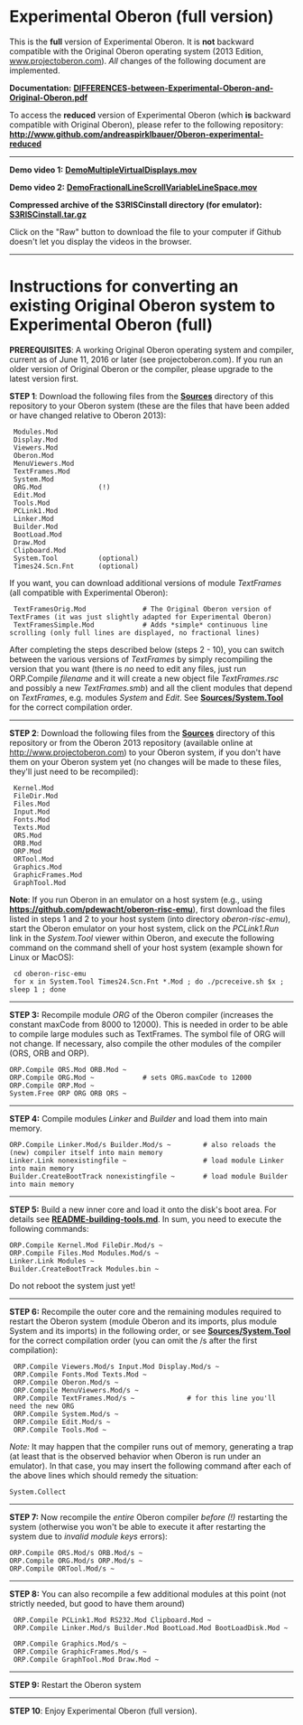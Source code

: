 # Experimental Oberon (full version)
This is the **full** version of Experimental Oberon. It is **not** backward compatible with the Original Oberon operating system (2013 Edition, www.projectoberon.com). *All* changes of the following document are implemented.

**Documentation:** [**DIFFERENCES-between-Experimental-Oberon-and-Original-Oberon.pdf**](Documentation/DIFFERENCES-between-Experimental-Oberon-and-Original-Oberon.pdf)

To access the **reduced** version of Experimental Oberon (which **is** backward compatible with Original Oberon), please refer to the following repository: **http://www.github.com/andreaspirklbauer/Oberon-experimental-reduced**

------------------------------------------------------

**Demo video 1:** [**DemoMultipleVirtualDisplays.mov**](Documentation/DemoMultipleVirtualDisplays.mov)

**Demo video 2:** [**DemoFractionalLineScrollVariableLineSpace.mov**](Documentation/DemoFractionalLineScrollVariableLineSpace.mov)

**Compressed archive of the S3RISCinstall directory (for emulator):** [**S3RISCinstall.tar.gz**](Documentation/S3RISCinstall.tar.gz)

Click on the "Raw" button to download the file to your computer if Github doesn't let you display the videos in the browser.

------------------------------------------------------

# Instructions for converting an existing Original Oberon system to Experimental Oberon (full)

**PREREQUISITES**: A working Original Oberon operating system and compiler, current as of June 11, 2016 or later (see projectoberon.com). If you run an older version of Original Oberon or the compiler, please upgrade to the latest version first.

**STEP 1**: Download the following files from the [**Sources**](Sources/) directory of this repository to your Oberon system (these are the files that have been added or have changed relative to Oberon 2013):

     Modules.Mod
     Display.Mod
     Viewers.Mod
     Oberon.Mod
     MenuViewers.Mod
     TextFrames.Mod
     System.Mod
     ORG.Mod              (!)
     Edit.Mod
     Tools.Mod
     PCLink1.Mod
     Linker.Mod
     Builder.Mod
     BootLoad.Mod
     Draw.Mod
     Clipboard.Mod
     System.Tool          (optional)
     Times24.Scn.Fnt      (optional)

If you want, you can download additional versions of module *TextFrames* (all compatible with Experimental Oberon):

     TextFramesOrig.Mod              # The Original Oberon version of TextFrames (it was just slightly adapted for Experimental Oberon)
     TextFramesSimple.Mod            # Adds *simple* continuous line scrolling (only full lines are displayed, no fractional lines)

After completing the steps described below (steps 2 - 10), you can switch between the various versions of *TextFrames* by simply recompiling the version that you want (there is *no* need to edit any files, just run ORP.Compile *filename* and it will create a new object file *TextFrames.rsc* and possibly a new *TextFrames.smb*) and all the client modules that depend on *TextFrames*, e.g. modules *System* and *Edit*. See [**Sources/System.Tool**](Sources/System.Tool) for the correct compilation order.

------------------------------------------------------

**STEP 2**: Download the following files from the [**Sources**](Sources/) directory of this repository or from the Oberon 2013 repository (available online at http://www.projectoberon.com) to your Oberon system, if you don't have them on your Oberon system yet (no changes will be made to these files, they'll just need to be recompiled):

     Kernel.Mod
     FileDir.Mod
     Files.Mod
     Input.Mod
     Fonts.Mod
     Texts.Mod
     ORS.Mod
     ORB.Mod
     ORP.Mod
     ORTool.Mod
     Graphics.Mod
     GraphicFrames.Mod
     GraphTool.Mod

**Note**: If you run Oberon in an emulator on a host system (e.g., using **https://github.com/pdewacht/oberon-risc-emu**), first download the files listed in steps 1 and 2 to your host system (into directory *oberon-risc-emu*), start the Oberon emulator on your host system, click on the *PCLink1.Run* link in the *System.Tool* viewer within Oberon, and execute the following command on the command shell of your host system (example shown for Linux or MacOS):

     cd oberon-risc-emu
     for x in System.Tool Times24.Scn.Fnt *.Mod ; do ./pcreceive.sh $x ; sleep 1 ; done

------------------------------------------------------

**STEP 3:** Recompile module *ORG* of the Oberon compiler (increases the constant maxCode from 8000 to 12000). This is needed in order to be able to compile large modules such as TextFrames. The symbol file of ORG will not change. If necessary, also compile the other modules of the compiler (ORS, ORB and ORP).

    ORP.Compile ORS.Mod ORB.Mod ~
    ORP.Compile ORG.Mod ~            # sets ORG.maxCode to 12000
    ORP.Compile ORP.Mod ~
    System.Free ORP ORG ORB ORS ~

------------------------------------------------------

**STEP 4:** Compile modules *Linker* and *Builder* and load them into main memory.

    ORP.Compile Linker.Mod/s Builder.Mod/s ~        # also reloads the (new) compiler itself into main memory
    Linker.Link nonexistingfile ~                   # load module Linker into main memory
    Builder.CreateBootTrack nonexistingfile ~       # load module Builder into main memory

------------------------------------------------------

**STEP 5:** Build a new inner core and load it onto the disk's boot area. For details see [**README-building-tools.md**](Documentation/README-building-tools.md). In sum, you need to execute the following commands:

    ORP.Compile Kernel.Mod FileDir.Mod/s ~
    ORP.Compile Files.Mod Modules.Mod/s ~
    Linker.Link Modules ~
    Builder.CreateBootTrack Modules.bin ~

Do not reboot the system just yet!

------------------------------------------------------

**STEP 6:** Recompile the outer core and the remaining modules required to restart the Oberon system (module Oberon and its imports, plus module System and its imports) in the following order, or see [**Sources/System.Tool**](Sources/System.Tool) for the correct compilation order (you can omit the /s after the first compilation):

     ORP.Compile Viewers.Mod/s Input.Mod Display.Mod/s ~
     ORP.Compile Fonts.Mod Texts.Mod ~
     ORP.Compile Oberon.Mod/s ~
     ORP.Compile MenuViewers.Mod/s ~
     ORP.Compile TextFrames.Mod/s ~             # for this line you'll need the new ORG
     ORP.Compile System.Mod/s ~
     ORP.Compile Edit.Mod/s ~
     ORP.Compile Tools.Mod ~

*Note:* It may happen that the compiler runs out of memory, generating a trap (at least that is the observed behavior when Oberon is run under an emulator). In that case, you may insert the following command after each of the above lines which should remedy the situation:

    System.Collect

------------------------------------------------------

**STEP 7:** Now recompile the *entire* Oberon compiler *before (!)* restarting the system (otherwise you won't be able to execute it after restarting the system due to *invalid module keys* errors):

    ORP.Compile ORS.Mod/s ORB.Mod/s ~
    ORP.Compile ORG.Mod/s ORP.Mod/s ~
    ORP.Compile ORTool.Mod/s ~

------------------------------------------------------

**STEP 8:** You can also recompile a few additional modules at this point (not strictly needed, but good to have them around)

     ORP.Compile PCLink1.Mod RS232.Mod Clipboard.Mod ~
     ORP.Compile Linker.Mod/s Builder.Mod BootLoad.Mod BootLoadDisk.Mod ~

     ORP.Compile Graphics.Mod/s ~
     ORP.Compile GraphicFrames.Mod/s ~
     ORP.Compile GraphTool.Mod Draw.Mod ~

------------------------------------------------------

**STEP 9:** Restart the Oberon system

------------------------------------------------------

**STEP 10**: Enjoy Experimental Oberon (full version).

     


